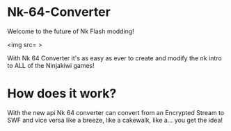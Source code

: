# Nk-64-Converter

Welcome to the future of Nk Flash modding!

<img src= >

With Nk 64 Converter it's as easy as ever to create and modify the nk intro to ALL of the Ninjakiwi games!

# How does it work?

With the new api Nk 64 converter can convert from an Encrypted Stream to SWF and vice versa like a breeze, like a cakewalk, like a... you get the idea!

